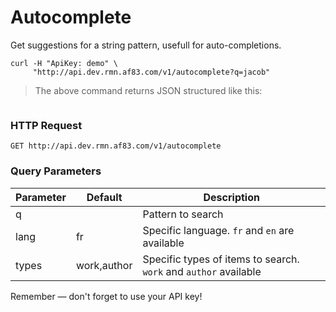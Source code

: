 # Autocomplete

Get suggestions for a string pattern, usefull for auto-completions.

```shell
curl -H "ApiKey: demo" \
     "http://api.dev.rmn.af83.com/v1/autocomplete?q=jacob"
```

> The above command returns JSON structured like this:

<pre class="live_requests" data-collapsed="false" data-path="/v1/autocomplete?q=jacob">
</pre>

### HTTP Request

`GET http://api.dev.rmn.af83.com/v1/autocomplete`

### Query Parameters

Parameter  | Default      | Description
---------  | -------      | -----------
q          |              | Pattern to search
lang       | fr           | Specific language. `fr` and `en` are available
types      | work,author  | Specific types of items to search. `work` and `author` available


<aside class="success">
Remember — don't forget to use your API key!
</aside>

